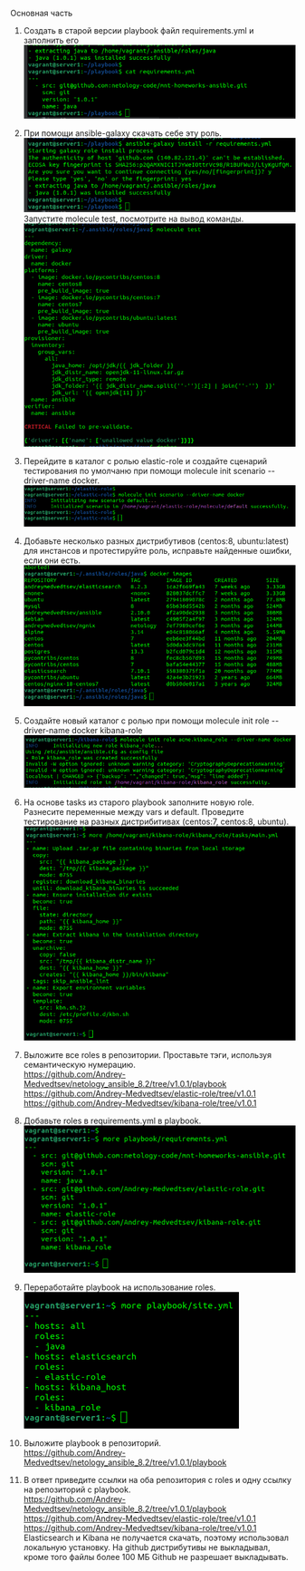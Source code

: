 Основная часть
1. Создать в старой версии playbook файл requirements.yml и заполнить его<br/>
![img_183.png](img_183.png)<br/>

2. При помощи ansible-galaxy скачать себе эту роль.<br/>
![img_182.png](img_182.png)<br/>
Запустите molecule test, посмотрите на вывод команды.<br/>
![img_184.png](img_184.png)<br/>
3. Перейдите в каталог с ролью elastic-role и создайте сценарий тестирования по умолчаню при помощи molecule init scenario --driver-name docker.<br/>
![img_185.png](img_185.png)<br/>
4. Добавьте несколько разных дистрибутивов (centos:8, ubuntu:latest) для инстансов и протестируйте роль, исправьте найденные ошибки, если они есть.<br/>
![img_186.png](img_186.png)
5. Создайте новый каталог с ролью при помощи molecule init role --driver-name docker kibana-role<br/>
![img_187.png](img_187.png)
6. На основе tasks из старого playbook заполните новую role. Разнесите переменные между vars и default. Проведите тестирование на разных дистрибитивах (centos:7, centos:8, ubuntu).<br/>
![img_188.png](img_188.png)
7. Выложите все roles в репозитории. Проставьте тэги, используя семантическую нумерацию.<br/>
https://github.com/Andrey-Medvedtsev/netology_ansible_8.2/tree/v1.0.1/playbook <br/>
https://github.com/Andrey-Medvedtsev/elastic-role/tree/v1.0.1 <br/>
https://github.com/Andrey-Medvedtsev/kibana-role/tree/v1.0.1 <br/>
8. Добавьте roles в requirements.yml в playbook.<br/>
![img_189.png](img_189.png)<br/>
9. Переработайте playbook на использование roles.<br/>
![img_190.png](img_190.png)<br/>
10. Выложите playbook в репозиторий.<br/>
https://github.com/Andrey-Medvedtsev/netology_ansible_8.2/tree/v1.0.1/playbook <br/>
11. В ответ приведите ссылки на оба репозитория с roles и одну ссылку на репозиторий с playbook.<br/>
https://github.com/Andrey-Medvedtsev/netology_ansible_8.2/tree/v1.0.1/playbook <br/>
https://github.com/Andrey-Medvedtsev/elastic-role/tree/v1.0.1 <br/>
https://github.com/Andrey-Medvedtsev/kibana-role/tree/v1.0.1 <br/>
Elasticsearch и Kibana не получается скачать, поэтому использовал локальную установку. На github дистрибутивы не выкладывал, кроме того файлы более 100 МБ Github не разрешает выкладывать.<br/>  